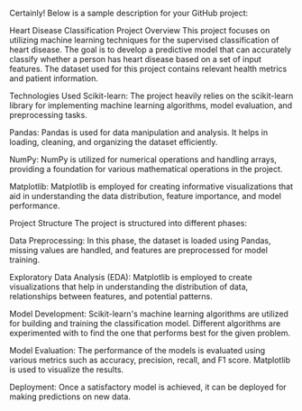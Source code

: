 
Certainly! Below is a sample description for your GitHub project:

Heart Disease Classification Project
Overview
This project focuses on utilizing machine learning techniques for the supervised classification of heart disease. The goal is to develop a predictive model that can accurately classify whether a person has heart disease based on a set of input features. The dataset used for this project contains relevant health metrics and patient information.

Technologies Used
Scikit-learn: The project heavily relies on the scikit-learn library for implementing machine learning algorithms, model evaluation, and preprocessing tasks.

Pandas: Pandas is used for data manipulation and analysis. It helps in loading, cleaning, and organizing the dataset efficiently.

NumPy: NumPy is utilized for numerical operations and handling arrays, providing a foundation for various mathematical operations in the project.

Matplotlib: Matplotlib is employed for creating informative visualizations that aid in understanding the data distribution, feature importance, and model performance.

Project Structure
The project is structured into different phases:

Data Preprocessing: In this phase, the dataset is loaded using Pandas, missing values are handled, and features are preprocessed for model training.

Exploratory Data Analysis (EDA): Matplotlib is employed to create visualizations that help in understanding the distribution of data, relationships between features, and potential patterns.

Model Development: Scikit-learn's machine learning algorithms are utilized for building and training the classification model. Different algorithms are experimented with to find the one that performs best for the given problem.

Model Evaluation: The performance of the models is evaluated using various metrics such as accuracy, precision, recall, and F1 score. Matplotlib is used to visualize the results.

Deployment: Once a satisfactory model is achieved, it can be deployed for making predictions on new data.
